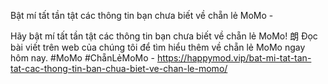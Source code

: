 Bật mí tất tần tật các thông tin bạn chưa biết về chẵn lẻ MoMo - 

Hãy bật mí tất tần tật các thông tin bạn chưa biết về chẵn lẻ MoMo! 朗 Đọc bài viết trên web của chúng tôi để tìm hiểu thêm về chẵn lẻ MoMo ngay hôm nay. #MoMo #ChẵnLẻMoMo - https://happymod.vip/bat-mi-tat-tan-tat-cac-thong-tin-ban-chua-biet-ve-chan-le-momo/
